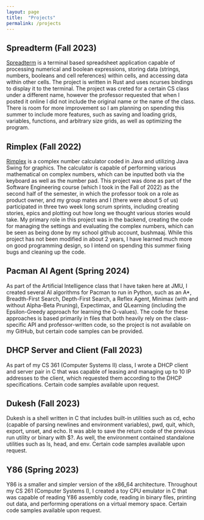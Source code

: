 ```yaml
---
layout: page
title:  "Projects"
permalink: /projects
---
```


## Spreadterm (Fall 2023)

[Spreadterm][spreadterm] is a terminal based spreadsheet application capable of processing numerical and boolean expressions,
storing data (strings, numbers, booleans and cell references) within cells, and accessing data within other cells. The project is written in Rust
and uses ncurses bindings to display it to the terminal. The project was creted for a certain CS class under a different name, however
the professor requested that when I posted it online I did not include the original name or the name of the class. 
There is room for more improvement so I am planning on spending this summer to include more features, such as saving and loading grids, variables, functions, and 
arbitrary size grids, as well as optimizing the program.

## Rimplex (Fall 2022)

[Rimplex][rimplex] is a complex number calculator coded in Java and utilizing Java
Swing for graphics. The calculator is capable of performing various mathematical on complex numbers,
which can be inputted both via the keyboard as well as the number pad. This project was done as part of
the Software Engineering course (which I took in the Fall of 2022) as the second half of the semester, in which the professor took
on a role as product owner, and my group mates and I (there were about 5 of us) participated in three
two week long scrum sprints, including creating stories, epics and plotting out how long we thought 
various stories would take. My primary role in this project was in the backend, creating the code for 
managing the settings and evaluating the complex numbers, which can be seen as being done by my school 
github account, bushmaaj. While this project has not been modified in about 2 years, I have learned much 
more on good programming design, so I intend on spending this summer fixing bugs and cleaning up the code.

## Pacman AI Agent (Spring 2024)

As part of the Artificial Intelligence class that I have taken here at JMU, I created several AI algorithms for Pacman to run in Python, such as
an A*, Breadth-First Search, Depth-First Search, a Reflex Agent, Minimax (with and without Alpha-Beta Pruning), Expectimax, and QLearning (including the Epsilon-Greedy 
approach for learning the Q-values). The code for these approaches is based primarily in files that both heavily rely on the class-specific API and professor-written
code, so the project is not available on my GitHub, but certain code samples can be provided.

## DHCP Server and Client (Fall 2023)

As part of my CS 361 (Computer Systems II) class, I wrote a DHCP client and server pair in C that was capable of leasing and managing up to 10 IP addresses to the client, which requested them
according to the DHCP specifications. Certain code samples available upon request.

## Dukesh (Fall 2023)

Dukesh is a shell written in C that includes built-in utilities such as cd, echo (capable of parsing newlines and environment variables), pwd, quit, which, export, 
unset, and echo. It was able to save the return code of the previous run utility or binary with $?. As well, the environment contained standalone utilities such as ls, 
head, and env. Certain code samples available upon request.

## Y86 (Spring 2023)

Y86 is a smaller and simpler version of the x86_64 architecture. Throughout my CS 261 (Computer Systems I), I created a toy CPU emulator in C that was capable of reading
Y86 assembly code, reading in binary files, printing out data, and performing operations on a virtual memory space. Certain code samples available upon request.

[rimplex]: https://github.com/meepcode/Rimplex
[spreadterm]: https://github.com/meepcode/Spreadterm
